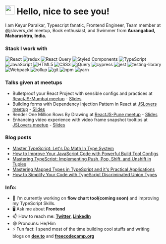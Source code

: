 <h1><img src="https://camo.githubusercontent.com/e8e7b06ecf583bc040eb60e44eb5b8e0ecc5421320a92929ce21522dbc34c891/68747470733a2f2f6d656469612e67697068792e636f6d2f6d656469612f6876524a434c467a6361737252346961377a2f67697068792e676966" width="30"/> Hello, nice to see you!</h1>

I am Keyur Paralkar, Typescript fanatic, Frontend Engineer, Team member at @jslovers_del meetup, Book enthusiast, and Swimmer from <b>Aurangabad, Maharashtra, India.</b>

<h3>Stack I work with</h3>
<p>
  <img alt="React" src="https://img.shields.io/badge/-React-45b8d8?style=flat&logo=react&logoColor=white" />
  <img alt="redux" src="https://img.shields.io/badge/-Redux-764ABC?style=flat&logo=redux&logoColor=white" />
  <img alt="React Query" src="https://img.shields.io/badge/-React%20Query-FF4154?style=flat&logo=react%20query&logoColor=white" />
<img alt="Styled Components" src="https://img.shields.io/badge/styled--components-DB7093?style=flat&logo=styled-components&logoColor=white" />
  <img alt="TypeScript" src="https://img.shields.io/badge/-TypeScript-007ACC?style=flat&logo=typescript&logoColor=white" />
  <img alt="JavaScript" src="https://img.shields.io/badge/-JavaScript / ES6-e0a719?style=flat&logo=JavaScript&logoColor=white" />
  <img alt="HTML5" src="https://img.shields.io/badge/-HTML5-E34F26?style=flat&logo=html5&logoColor=white" />
  <img alt="CSS3" src="https://img.shields.io/badge/-CSS3-2c9ed4?style=flat&logo=css3&logoColor=white" />
  <img alt="jQuery" src="https://img.shields.io/badge/-jQuery-1b72b5?style=flat&logo=jQuery&logoColor=white" />
  <img alt="cypress" src="https://img.shields.io/badge/-cypress-%23E5E5E5?style=flat&logo=cypress&logoColor=058a5e" />
  <img alt="jest" src="https://img.shields.io/badge/-jest-%23C21325?style=flat&logo=jest&logoColor=white" />
<img alt="testing-library" src="https://img.shields.io/badge/-TestingLibrary-%23E33332?style=flat&logo=testing-library&logoColor=white" />
  <img alt="Webpack" src="https://img.shields.io/badge/-Webpack-8DD6F9?style=flat&logo=webpack&logoColor=white" />
  <img alt="rollup" src="https://img.shields.io/badge/RollupJS-ef3335?style=flat&logo=rollup.js&logoColor=white" />
  <img alt="git" src="https://img.shields.io/badge/-Git-F05032?style=flat&logo=git&logoColor=white" />
  <img alt="npm" src="https://img.shields.io/badge/-NPM-CB3837?style=flat&logo=npm&logoColor=white" />
<img alt="yarn" src="https://img.shields.io/badge/yarn-%232C8EBB.svg?style=flat&logo=yarn&logoColor=white" />

</p>

### Talks given at meetups
- Bulletproof your React Project with sensible configs and practices at [ReactJS-Mumbai meetup](https://lu.ma/xc2sfdex?tk=sdUDUj) - [Slides](https://slides.com/keyurparalkar/bulletproof-your-react-project-with-sensible-configs-and-practices)
- Building forms with Dependency Injection Pattern in React at [JSLovers meetup](https://www.meetup.com/jslovers-pune/events/299433526/) - [Slides](https://github.com/keyurparalkar/json-to-form/files/15064877/Building.forms.with.Dependency.Injection.pattern.in.React.pdf)
- Render One Million Rows By Drawing at [ReactJS-Pune meetup](https://www.meetup.com/reactjs-and-friends/events/299595472/) - [Slides](https://github.com/keyurparalkar/render-million-rows/files/15064694/Render.Million.Rows.pdf)
- Enhancing video experience with video frame snapshot tooltips at [JSLovers meetup](https://www.meetup.com/jslovers-pune/events/298144913/) - [Slides](https://github.com/keyurparalkar/react-youtube-player-clone/files/15065033/jslovers-talk-1-video_frame.pdf)

### Blog posts

<!-- BLOG-POST-LIST:START -->
- [Master TypeScript: Let&#39;s Do Math In Type System](https://dev.to/keyurparalkar/master-typescript-lets-do-math-in-type-system-2j73)
- [How to Improve Your JavaScript Code with Powerful Build Tool Configs](https://www.freecodecamp.org/news/improve-your-javascript-projects-with-build-tools/)
- [Mastering TypeScript: Implementing Push, Pop, Shift, and Unshift in Tuples](https://dev.to/keyurparalkar/mastering-typescript-implementing-push-pop-shift-and-unshift-in-tuples-5833)
- [Mastering Mapped Types in TypeScript and it&#39;s Practical Applications](https://dev.to/keyurparalkar/leveraging-mapped-types-in-typescript-practical-applications-1i0h)
- [How to Simplify Your Code with TypeScript Discriminated Union Types](https://dev.to/keyurparalkar/make-your-life-easy-with-discriminated-union-types-2moi)
<!-- BLOG-POST-LIST:END -->

### Info:

-   🔭 I’m currently working on <b>flow chart tool(coming soon)</b> and improving my TypeScript Skills.
-   🖥 Ask me about <b>Frontend</b>
-   📫 How to reach me: <b>[Twitter](https://twitter.com/keurplkar), [LinkedIn](https://www.linkedin.com/in/keyur-paralkar)</b>
-   😄 Pronouns: He/Him
-   ⚡ Fun fact: I spend most of the time building cool stuffs and writing blogs on <b>[dev.to](https://dev.to/keyurparalkar)</b> and <b>[freecodecamp.org](https://www.freecodecamp.org/news/author/keyurparalkar/)</b>
